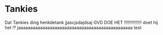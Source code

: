 # Tankies
Dat Tankies ding
henkdetank
jjascjsdajdsaj
GVD DOE HET !!!!!!!!!!!!!!
doet hij het !?
jaaaaaaaaaaaaaaaaaaaaaaaaaaaaaaaaaaaaaaaaaaaaaaa
test